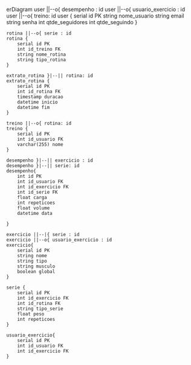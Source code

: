 erDiagram
    user ||--o{ desempenho : id
    user ||--o{ usuario_exercicio : id
    user ||--o{ treino: id
    user {
        serial id PK
        string nome_usuario
        string email
        string senha
        int qtde_seguidores
        int qtde_seguindo
    }


    rotina ||--o{ serie : id
    rotina {
        serial id PK
        int id_treino FK
        string nome_rotina
        string tipo_rotina  
    }

    extrato_rotina }|--|| rotina: id
    extrato_rotina {
        serial id PK
        int id_rotina FK
        timestamp duracao
        datetime inicio
        datetime fim
    }

    treino ||--o{ rotina: id
    treino {
        serial id PK
        int id_usuario FK
        varchar(255) nome
    }

    desempenho }|--|| exercicio : id
    desempenho }|--|| serie: id
    desempenho{
        int id PK
        int id_usuario FK
        int id_exercicio FK
        int id_serie FK
        float carga
        int repeticoes
        float volume
        datetime data
        
    }

    exercicio ||--|{ serie : id
    exercicio ||--o{ usuario_exercicio : id
    exercicio{
        serial id PK
        string nome
        string tipo
        string musculo
        boolean global
    }

    serie {
        serial id PK
        int id_exercicio FK
        int id_rotina FK
        string tipo_serie
        float peso
        int repeticoes
    }

    usuario_exercicio{
        serial id PK
        int id_usuario FK
        int id_exercicio FK
    }

